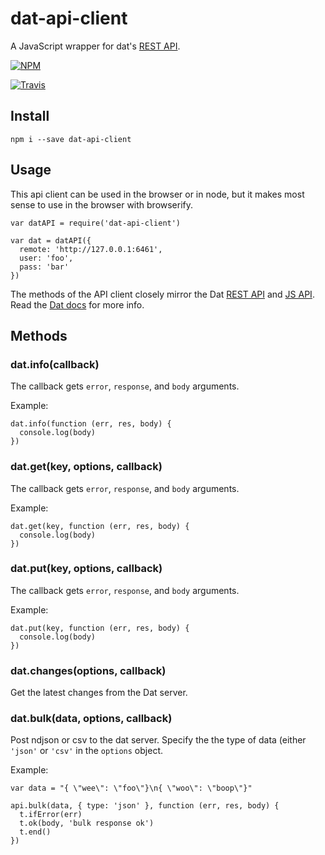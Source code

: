 # dat-api-client

A JavaScript wrapper for dat's [REST API](https://github.com/maxogden/dat/blob/master/docs/rest-api.md).

[![NPM](https://nodei.co/npm/dat-api-client.png?global=true)](https://nodei.co/npm/dat-api-client/)

[![Travis](http://img.shields.io/travis/sethvincent/dat-api-client.svg?style=flat)](https://travis-ci.org/sethvincent/dat-api-client)

## Install

```
npm i --save dat-api-client
```

## Usage

This api client can be used in the browser or in node, but it makes most sense to use in the browser with browserify.

```
var datAPI = require('dat-api-client')

var dat = datAPI({
  remote: 'http://127.0.0.1:6461',
  user: 'foo',
  pass: 'bar'
})
```

The methods of the API client closely mirror the Dat [REST API](https://github.com/maxogden/dat/blob/master/docs/rest-api.md) and [JS API](https://github.com/maxogden/dat/blob/master/docs/js-api.md). Read the [Dat docs](https://github.com/maxogden/dat/tree/master/docs) for more info.

## Methods

### dat.info(callback)

The callback gets `error`, `response`, and `body` arguments.

Example:

```
dat.info(function (err, res, body) {
  console.log(body)
})
```

### dat.get(key, options, callback)

The callback gets `error`, `response`, and `body` arguments.

Example:

```
dat.get(key, function (err, res, body) {
  console.log(body)
})
```

### dat.put(key, options, callback)

The callback gets `error`, `response`, and `body` arguments.

Example:

```
dat.put(key, function (err, res, body) {
  console.log(body)
})
```

### dat.changes(options, callback)

Get the latest changes from the Dat server.

### dat.bulk(data, options, callback)

Post ndjson or csv to the dat server. Specify the the type of data (either `'json'` or `'csv'` in the `options` object.

Example:

```
var data = "{ \"wee\": \"foo\"}\n{ \"woo\": \"boop\"}"

api.bulk(data, { type: 'json' }, function (err, res, body) {
  t.ifError(err)
  t.ok(body, 'bulk response ok')
  t.end()
})
```


